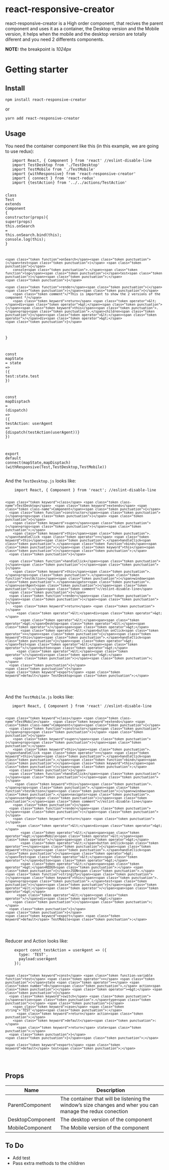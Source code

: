 <!DOCTYPE html>
<html>

<head>
  <meta charset="utf-8">
  <meta name="viewport" content="width=device-width, initial-scale=1.0">
  <title>react-responsive-creator</title>
  <link rel="stylesheet" href="https://stackedit.io/style.css" />
</head>

<body class="stackedit">
  <div class="stackedit__html"><h1 id="react-responsive-creator">react-responsive-creator</h1>
<p>react-responsive-creator is a High order component, that recives the parent component and uses it as a container, the Desktop version and the Mobile version, it helps when the mobile and the desktop version are totally diferent and you need 2 differents components.</p>
<p><strong>NOTE:</strong> the breakpoint is <em>1024px</em></p>
<h1 id="getting-starter">Getting starter</h1>
<h2 id="install">Install</h2>
<pre><code>npm install react-responsive-creator
</code></pre>
<p>or</p>
<pre><code>yarn add react-responsive-creator
</code></pre>
<h2 id="usage">Usage</h2>
<p>You need the container component like this (in this example, we are going to use redux):</p>
<pre class=" language-javascript"><code class="prism  language-javascript">   <span class="token keyword">import</span> React<span class="token punctuation">,</span> <span class="token punctuation">{</span> Component <span class="token punctuation">}</span> <span class="token keyword">from</span> <span class="token string">'react'</span> <span class="token comment">//eslint-disable-line</span>
   <span class="token keyword">import</span> TestDesktop <span class="token keyword">from</span> <span class="token string">'./TestDesktop'</span>
   <span class="token keyword">import</span> TestMobile <span class="token keyword">from</span> <span class="token string">'./TestMobile'</span>
   <span class="token keyword">import</span> <span class="token punctuation">{</span>withResponsive<span class="token punctuation">}</span> <span class="token keyword">from</span> <span class="token string">'react-responsive-creator'</span>
   <span class="token keyword">import</span> <span class="token punctuation">{</span> connect <span class="token punctuation">}</span> <span class="token keyword">from</span> <span class="token string">'react-redux'</span>
   <span class="token keyword">import</span> <span class="token punctuation">{</span>testAction<span class="token punctuation">}</span> <span class="token keyword">from</span> <span class="token string">'../../actions/TestAction'</span>

   <span class="token keyword">class</span> <span class="token class-name">Test</span> <span class="token keyword">extends</span> <span class="token class-name">Component</span> <span class="token punctuation">{</span>
   	<span class="token function">constructor</span><span class="token punctuation">(</span>props<span class="token punctuation">)</span><span class="token punctuation">{</span>
   		<span class="token keyword">super</span><span class="token punctuation">(</span>props<span class="token punctuation">)</span>
   		<span class="token keyword">this</span><span class="token punctuation">.</span>onSearch <span class="token operator">=</span> <span class="token keyword">this</span><span class="token punctuation">.</span>onSearch<span class="token punctuation">.</span><span class="token function">bind</span><span class="token punctuation">(</span><span class="token keyword">this</span><span class="token punctuation">)</span><span class="token punctuation">;</span>
   		console<span class="token punctuation">.</span><span class="token function">log</span><span class="token punctuation">(</span><span class="token keyword">this</span><span class="token punctuation">)</span><span class="token punctuation">;</span>
   	<span class="token punctuation">}</span>

   	<span class="token function">onSearch</span><span class="token punctuation">(</span>test<span class="token punctuation">)</span> <span class="token punctuation">{</span>
   		console<span class="token punctuation">.</span><span class="token function">log</span><span class="token punctuation">(</span>test<span class="token punctuation">)</span><span class="token punctuation">;</span>
   	<span class="token punctuation">}</span>

   	<span class="token function">render</span><span class="token punctuation">(</span><span class="token punctuation">)</span><span class="token punctuation">{</span>
       	<span class="token comment">/*This is important to show the 2 versions of the component */</span>
   		<span class="token keyword">return</span> <span class="token operator">&lt;</span>div<span class="token operator">&gt;</span><span class="token punctuation">{</span><span class="token keyword">this</span><span class="token punctuation">.</span>props<span class="token punctuation">.</span>children<span class="token punctuation">}</span><span class="token operator">&lt;</span><span class="token operator">/</span>div<span class="token operator">&gt;</span>
   	<span class="token punctuation">}</span>
   <span class="token punctuation">}</span>

   <span class="token keyword">const</span> <span class="token function-variable function">mapState</span> <span class="token operator">=</span> state <span class="token operator">=&gt;</span> <span class="token punctuation">(</span><span class="token punctuation">{</span>
   	test<span class="token punctuation">:</span>state<span class="token punctuation">.</span>test
   <span class="token punctuation">}</span><span class="token punctuation">)</span>

   <span class="token keyword">const</span> <span class="token function-variable function">mapDisptach</span> <span class="token operator">=</span> <span class="token punctuation">(</span>dispatch<span class="token punctuation">)</span> <span class="token operator">=&gt;</span> <span class="token punctuation">(</span><span class="token punctuation">{</span>
   	testAction<span class="token punctuation">:</span> userAgent <span class="token operator">=&gt;</span> <span class="token punctuation">{</span><span class="token function">dispatch</span><span class="token punctuation">(</span><span class="token function">testAction</span><span class="token punctuation">(</span>userAgent<span class="token punctuation">)</span><span class="token punctuation">)</span><span class="token punctuation">}</span>
   <span class="token punctuation">}</span><span class="token punctuation">)</span>

   <span class="token keyword">export</span> <span class="token keyword">default</span> <span class="token function">connect</span><span class="token punctuation">(</span>mapState<span class="token punctuation">,</span>mapDisptach<span class="token punctuation">)</span><span class="token punctuation">(</span><span class="token function">withResponsive</span><span class="token punctuation">(</span>Test<span class="token punctuation">,</span>TestDesktop<span class="token punctuation">,</span>TestMobile<span class="token punctuation">)</span><span class="token punctuation">)</span>
</code></pre>
<p>And the <code>TestDesktop.js</code> looks like:</p>
<pre class=" language-javascript"><code class="prism  language-javascript">    <span class="token keyword">import</span> React<span class="token punctuation">,</span> <span class="token punctuation">{</span> Component <span class="token punctuation">}</span> <span class="token keyword">from</span> <span class="token string">'react'</span><span class="token punctuation">;</span> <span class="token comment">//eslint-disable-line</span>

    <span class="token keyword">class</span> <span class="token class-name">TestDesktop</span>  <span class="token keyword">extends</span> <span class="token class-name">Component</span><span class="token punctuation">{</span>
      <span class="token function">constructor</span><span class="token punctuation">(</span>props<span class="token punctuation">)</span> <span class="token punctuation">{</span>
        <span class="token keyword">super</span><span class="token punctuation">(</span>props<span class="token punctuation">)</span><span class="token punctuation">;</span>
        <span class="token keyword">this</span><span class="token punctuation">.</span>handleClick <span class="token operator">=</span> <span class="token keyword">this</span><span class="token punctuation">.</span>handleClick<span class="token punctuation">.</span><span class="token function">bind</span><span class="token punctuation">(</span><span class="token keyword">this</span><span class="token punctuation">)</span><span class="token punctuation">;</span>
      <span class="token punctuation">}</span>

      <span class="token function">handleClick</span><span class="token punctuation">(</span><span class="token punctuation">)</span><span class="token punctuation">{</span>
        <span class="token keyword">this</span><span class="token punctuation">.</span>props<span class="token punctuation">.</span><span class="token function">testAction</span><span class="token punctuation">(</span>window<span class="token punctuation">.</span>navigator<span class="token punctuation">.</span>userAgent<span class="token punctuation">)</span><span class="token punctuation">;</span><span class="token comment">//eslint-disable-line</span>
      <span class="token punctuation">}</span>
      <span class="token function">render</span><span class="token punctuation">(</span><span class="token punctuation">)</span><span class="token punctuation">{</span>
        <span class="token keyword">return</span> <span class="token punctuation">(</span>
          <span class="token operator">&lt;</span>div<span class="token operator">&gt;</span>
            <span class="token operator">&lt;</span>span<span class="token operator">&gt;</span>Desktop<span class="token operator">&lt;</span><span class="token operator">/</span>span<span class="token operator">&gt;</span>
            <span class="token operator">&lt;</span>button onClick<span class="token operator">=</span><span class="token punctuation">{</span><span class="token keyword">this</span><span class="token punctuation">.</span>handleClick<span class="token punctuation">}</span><span class="token operator">&gt;</span>Test<span class="token operator">&lt;</span><span class="token operator">/</span>button<span class="token operator">&gt;</span>
          <span class="token operator">&lt;</span><span class="token operator">/</span>div<span class="token operator">&gt;</span>
        <span class="token punctuation">)</span><span class="token punctuation">;</span>
      <span class="token punctuation">}</span>
    <span class="token punctuation">}</span>
    <span class="token keyword">export</span> <span class="token keyword">default</span> TestDesktop<span class="token punctuation">;</span>
</code></pre>
<p>And the <code>TestMobile.js</code> looks like:</p>
<pre class=" language-javascript"><code class="prism  language-javascript">   <span class="token keyword">import</span> React<span class="token punctuation">,</span> <span class="token punctuation">{</span> Component <span class="token punctuation">}</span> <span class="token keyword">from</span> <span class="token string">'react'</span> <span class="token comment">//eslint-disable-line</span>

    <span class="token keyword">class</span> <span class="token class-name">TestMobile</span>  <span class="token keyword">extends</span> <span class="token class-name">Component</span><span class="token punctuation">{</span>
      <span class="token function">constructor</span><span class="token punctuation">(</span>props<span class="token punctuation">)</span> <span class="token punctuation">{</span>
        <span class="token keyword">super</span><span class="token punctuation">(</span>props<span class="token punctuation">)</span><span class="token punctuation">;</span>
        <span class="token keyword">this</span><span class="token punctuation">.</span>handleClick <span class="token operator">=</span> <span class="token keyword">this</span><span class="token punctuation">.</span>handleClick<span class="token punctuation">.</span><span class="token function">bind</span><span class="token punctuation">(</span><span class="token keyword">this</span><span class="token punctuation">)</span><span class="token punctuation">;</span>
      <span class="token punctuation">}</span>
      <span class="token function">handleClick</span><span class="token punctuation">(</span><span class="token punctuation">)</span><span class="token punctuation">{</span>
     	 <span class="token keyword">this</span><span class="token punctuation">.</span>props<span class="token punctuation">.</span><span class="token function">testAction</span><span class="token punctuation">(</span>window<span class="token punctuation">.</span>navigator<span class="token punctuation">.</span>userAgent<span class="token punctuation">)</span><span class="token punctuation">;</span><span class="token comment">//eslint-disable-line</span>
     	<span class="token punctuation">}</span>
      <span class="token function">render</span><span class="token punctuation">(</span><span class="token punctuation">)</span><span class="token punctuation">{</span>
        <span class="token keyword">return</span> <span class="token punctuation">(</span>
          <span class="token operator">&lt;</span>div<span class="token operator">&gt;</span>
            <span class="token operator">&lt;</span>span<span class="token operator">&gt;</span>Mobile<span class="token operator">&lt;</span><span class="token operator">/</span>span<span class="token operator">&gt;</span>
            <span class="token operator">&lt;</span>button onClick<span class="token operator">=</span><span class="token punctuation">{</span><span class="token keyword">this</span><span class="token punctuation">.</span>handleClick<span class="token punctuation">}</span><span class="token operator">&gt;</span>Test<span class="token operator">&lt;</span><span class="token operator">/</span>button<span class="token operator">&gt;</span>
            <span class="token operator">&lt;</span>span<span class="token operator">&gt;</span>REDUX<span class="token punctuation">:</span> <span class="token punctuation">{</span>JSON<span class="token punctuation">.</span><span class="token function">stringify</span><span class="token punctuation">(</span><span class="token keyword">this</span><span class="token punctuation">.</span>props<span class="token punctuation">.</span>test<span class="token punctuation">)</span><span class="token punctuation">}</span><span class="token operator">&lt;</span><span class="token operator">/</span>span<span class="token operator">&gt;</span>
          <span class="token operator">&lt;</span><span class="token operator">/</span>div<span class="token operator">&gt;</span>
        <span class="token punctuation">)</span><span class="token punctuation">;</span>
      <span class="token punctuation">}</span>
    <span class="token punctuation">}</span>
    <span class="token keyword">export</span> <span class="token keyword">default</span> TestMobile<span class="token punctuation">;</span>
</code></pre>
<p>Reducer and Action looks like:</p>
<pre class=" language-javascript"><code class="prism  language-javascript">    <span class="token keyword">export</span> <span class="token keyword">const</span> <span class="token function-variable function">testAction</span> <span class="token operator">=</span> userAgent <span class="token operator">=&gt;</span> <span class="token punctuation">(</span><span class="token punctuation">{</span>
      type<span class="token punctuation">:</span> <span class="token string">'TEST'</span><span class="token punctuation">,</span>
      payload<span class="token punctuation">:</span>userAgent
    <span class="token punctuation">}</span><span class="token punctuation">)</span><span class="token punctuation">;</span>

    <span class="token keyword">const</span> <span class="token function-variable function">test</span> <span class="token operator">=</span> <span class="token punctuation">(</span>state <span class="token operator">=</span> <span class="token number">0</span><span class="token punctuation">,</span> action<span class="token punctuation">)</span> <span class="token operator">=&gt;</span> <span class="token punctuation">{</span>
      <span class="token keyword">switch</span> <span class="token punctuation">(</span>action<span class="token punctuation">.</span>type<span class="token punctuation">)</span> <span class="token punctuation">{</span>
        <span class="token keyword">case</span> <span class="token string">'TEST'</span><span class="token punctuation">:</span>
          <span class="token keyword">return</span> action<span class="token punctuation">;</span>
        <span class="token keyword">default</span><span class="token punctuation">:</span>
          <span class="token keyword">return</span> state<span class="token punctuation">;</span>
      <span class="token punctuation">}</span>
    <span class="token punctuation">}</span><span class="token punctuation">;</span>

    <span class="token keyword">export</span> <span class="token keyword">default</span> test<span class="token punctuation">;</span>
</code></pre>
<h2 id="props">Props</h2>

<table>
<thead>
<tr>
<th>Name</th>
<th>Description</th>
</tr>
</thead>
<tbody>
<tr>
<td>ParentComponent</td>
<td>The container that will be listening the window’s size changes and wher you can manage the redux conection</td>
</tr>
<tr>
<td>DesktopComponent</td>
<td>The desktop version of the component</td>
</tr>
<tr>
<td>MobileComponent</td>
<td>The Mobile version of the component</td>
</tr>
</tbody>
</table><h2 id="to-do">To Do</h2>
<ul>
<li>Add test</li>
<li>Pass extra methods to the children</li>
</ul>
</div>
</body>

</html>
